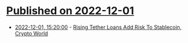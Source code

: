 # [Published on 2022-12-01](index.md)

* [2022-12-01, 15:20:00](https://tech.slashdot.org/story/22/12/01/1511221/rising-tether-loans-add-risk-to-stablecoin-crypto-world?utm_source=rss1.0mainlinkanon&utm_medium=feed) - [Rising Tether Loans Add Risk To Stablecoin, Crypto World](https://tech.slashdot.org/story/22/12/01/1511221/rising-tether-loans-add-risk-to-stablecoin-crypto-world?utm_source=rss1.0mainlinkanon&utm_medium=feed)
